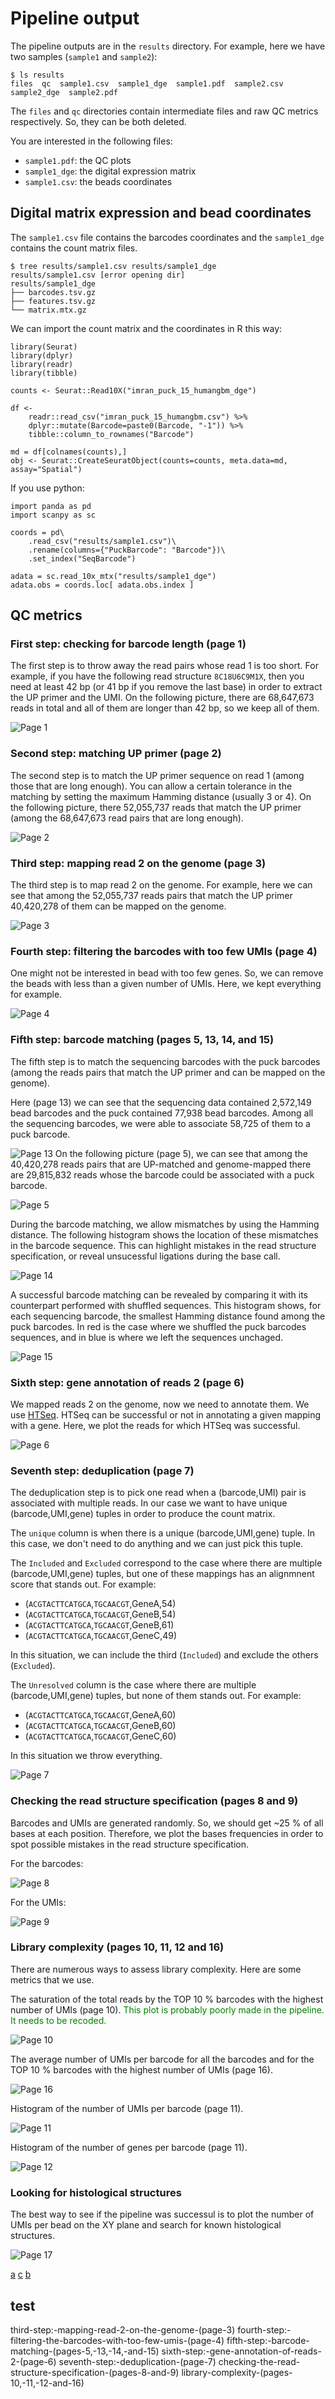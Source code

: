 
# Pipeline output

The pipeline outputs are in the `results` directory.
For example, here we have two samples (`sample1` and `sample2`):

```
$ ls results 
files  qc  sample1.csv  sample1_dge  sample1.pdf  sample2.csv  sample2_dge  sample2.pdf
```

The `files` and `qc` directories contain intermediate files and raw QC metrics respectively.
So, they can be both deleted.

You are interested in the following files:

 * `sample1.pdf`: the QC plots
 * `sample1_dge`: the digital expression matrix
 * `sample1.csv`: the beads coordinates

## Digital matrix expression and bead coordinates


The `sample1.csv` file contains the barcodes coordinates and the `sample1_dge` contains the count matrix files.

```
$ tree results/sample1.csv results/sample1_dge
results/sample1.csv [error opening dir]
results/sample1_dge
├── barcodes.tsv.gz
├── features.tsv.gz
└── matrix.mtx.gz
```

We can import the count matrix and the coordinates in R this way:

```
library(Seurat)
library(dplyr)
library(readr)
library(tibble)

counts <- Seurat::Read10X("imran_puck_15_humangbm_dge")

df <-
	readr::read_csv("imran_puck_15_humangbm.csv") %>%
	dplyr::mutate(Barcode=paste0(Barcode, "-1")) %>%
	tibble::column_to_rownames("Barcode")

md = df[colnames(counts),]
obj <- Seurat::CreateSeuratObject(counts=counts, meta.data=md, assay="Spatial")
```

If you use python:

```
import panda as pd
import scanpy as sc

coords = pd\
	.read_csv("results/sample1.csv")\
	.rename(columns={"PuckBarcode": "Barcode"})\
	.set_index("SeqBarcode")

adata = sc.read_10x_mtx("results/sample1_dge")
adata.obs = coords.loc[ adata.obs.index ]
```

## QC metrics

### First step: checking for barcode length (page 1)

The first step is to throw away the read pairs whose read 1 is too short.
For example, if you have the following read structure `8C18U6C9M1X`, then you need at least 42 bp (or 41 bp if you remove the last base) in order to extract the UP primer and the UMI.
On the following picture, there are 68,647,673 reads in total and all of them are longer than 42 bp, so we keep all of them.

![Page 1](example_output/pages/page-01.png)

### Second step: matching UP primer (page 2)

The second step is to match the UP primer sequence on read 1 (among those that are long enough).
You can allow a certain tolerance in the matching by setting the maximum Hamming distance (usually 3 or 4).
On the following picture, there 52,055,737 reads that match the UP primer (among the 68,647,673 read pairs that are long enough).

![Page 2](example_output/pages/page-02.png)

### Third step: mapping read 2 on the genome (page 3)

The third step is to map read 2 on the genome.
For example, here we can see that among the 52,055,737 reads pairs that match the UP primer 40,420,278 of them can be mapped on the genome.

![Page 3](example_output/pages/page-03.png)

### Fourth step: filtering the barcodes with too few UMIs (page 4)

One might not be interested in bead with too few genes.
So, we can remove the beads with less than a given number of UMIs.
Here, we kept everything for example.

![Page 4](example_output/pages/page-04.png)

### Fifth step: barcode matching (pages 5, 13, 14, and 15)

The fifth step is to match the sequencing barcodes with the puck barcodes (among the reads pairs that match the UP primer and can be mapped on the genome).

Here (page 13) we can see that the sequencing data contained 2,572,149 bead barcodes and the puck contained 77,938 bead barcodes.
Among all the sequencing barcodes, we were able to associate 58,725 of them to a puck barcode.

![Page 13](example_output/pages/page-13.png)
On the following picture (page 5), we can see that among the 40,420,278 reads pairs that are UP-matched and genome-mapped there are 29,815,832 reads whose the barcode could be associated with a puck barcode.

![Page 5](example_output/pages/page-05.png)

During the barcode matching, we allow mismatches by using the Hamming distance.
The following histogram shows the location of these mismatches in the barcode sequence.
This can highlight mistakes in the read structure specification, or reveal unsucessful ligations during the base call.

![Page 14](example_output/pages/page-14.png)

A successful barcode matching can be revealed by comparing it with its counterpart performed with shuffled sequences.
This histogram shows, for each sequencing barcode, the smallest Hamming distance found among the puck barcodes.
In red is the case where we shuffled the puck barcodes sequences, and in blue is where we left the sequences unchaged.

![Page 15](example_output/pages/page-15.png)

### Sixth step: gene annotation of reads 2 (page 6)

We mapped reads 2 on the genome, now we need to annotate them.
We use [HTSeq](https://htseq.readthedocs.io/en/master/).
HTSeq can be successful or not in annotating a given mapping with a gene.
Here, we plot the reads for which HTSeq was successful.

![Page 6](example_output/pages/page-06.png)

### Seventh step: deduplication (page 7)

The deduplication step is to pick one read when a (barcode,UMI) pair is associated with multiple reads.
In our case we want to have unique (barcode,UMI,gene) tuples in order to produce the count matrix.

The `unique` column is when there is a unique (barcode,UMI,gene) tuple.
In this case, we don't need to do anything and we can just pick this tuple.

The `Included` and `Excluded` correspond to the case where there are multiple (barcode,UMI,gene) tuples, but one of these mappings has an alignmnent score that stands out.
For example:

 * (`ACGTACTTCATGCA`,`TGCAACGT`,GeneA,54)
 * (`ACGTACTTCATGCA`,`TGCAACGT`,GeneB,54)
 * (`ACGTACTTCATGCA`,`TGCAACGT`,GeneB,61)
 * (`ACGTACTTCATGCA`,`TGCAACGT`,GeneC,49)

In this situation, we can include the third (`Included`) and exclude the others (`Excluded`).

The `Unresolved` column is the case where there are multiple (barcode,UMI,gene) tuples, but none of them stands out.
For example:

 * (`ACGTACTTCATGCA`,`TGCAACGT`,GeneA,60)
 * (`ACGTACTTCATGCA`,`TGCAACGT`,GeneB,60)
 * (`ACGTACTTCATGCA`,`TGCAACGT`,GeneC,60)

In this situation we throw everything.

![Page 7](example_output/pages/page-07.png)

### Checking the read structure specification (pages 8 and 9)

Barcodes and UMIs are generated randomly.
So, we should get ~25 % of all bases at each position.
Therefore, we plot the bases frequencies in order to spot possible mistakes in the read structure specification.


For the barcodes:

![Page 8](example_output/pages/page-08.png)

For the UMIs:

![Page 9](example_output/pages/page-09.png)

### Library complexity (pages 10, 11, 12 and 16)

There are numerous ways to assess library complexity.
Here are some metrics that we use.

The saturation of the total reads by the TOP 10 % barcodes with the highest number of UMIs (page 10).
<span style="color:green">This plot is probably poorly made in the pipeline. It needs to be recoded.</span>

![Page 10](example_output/pages/page-10.png)

The average number of UMIs per barcode for all the barcodes and for the TOP 10 % barcodes with the highest number of UMIs (page 16).

![Page 16](example_output/pages/page-16.png)

Histogram of the number of UMIs per barcode (page 11).

![Page 11](example_output/pages/page-11.png)

Histogram of the number of genes per barcode (page 11).

![Page 12](example_output/pages/page-12.png)

### Looking for histological structures

The best way to see if the pipeline was successul is to plot the number of UMIs per bead on the XY plane and search for known histological structures.

![Page 17](example_output/pages/page-17.png)

[a](#looking-for-histological-structures)
[c](#second-step-matching-up-primer-page-2)
[b](#test)

## test

third-step:-mapping-read-2-on-the-genome-(page-3)
fourth-step:-filtering-the-barcodes-with-too-few-umis-(page-4)
fifth-step:-barcode-matching-(pages-5,-13,-14,-and-15)
sixth-step:-gene-annotation-of-reads-2-(page-6)
seventh-step:-deduplication-(page-7)
checking-the-read-structure-specification-(pages-8-and-9)
library-complexity-(pages-10,-11,-12-and-16)
